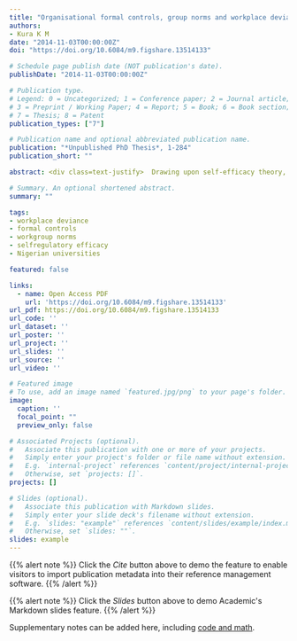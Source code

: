 ```yaml
---
title: "Organisational formal controls, group norms and workplace deviance: The moderating role of self-regulatory efficacy"
authors:
- Kura K M
date: "2014-11-03T00:00:00Z"
doi: "https://doi.org/10.6084/m9.figshare.13514133"

# Schedule page publish date (NOT publication's date).
publishDate: "2014-11-03T00:00:00Z"

# Publication type.
# Legend: 0 = Uncategorized; 1 = Conference paper; 2 = Journal article;
# 3 = Preprint / Working Paper; 4 = Report; 5 = Book; 6 = Book section;
# 7 = Thesis; 8 = Patent
publication_types: ["7"]

# Publication name and optional abbreviated publication name.
publication: "*Unpublished PhD Thesis*, 1-284"
publication_short: ""

abstract: <div class=text-justify>  Drawing upon self-efficacy theory, organisational control theory, and social learning theory, this study examined the role of self-regulatory efficacy in buffering the effects of organizational formal control and perceived workgroup norms on deviant workplace behaviour. A total of 265 academics from universities located in the northwest geopolitical zone of Nigeria participated in the study. Results supported the hypothesized direct effects of organizational formal control and perceived workgroup norms on deviant workplace behaviour. In addition, self-regulatory efficacy moderated these relationships. Specifically, there was a stronger negative relationship between perceived behavioural control and interpersonal deviance for individuals with high as opposed to low levels of self-regulatory efficacy. Similar result regarding the moderating effect of self-regulatory efficacy on the relationship between perceived behavioural control and organisational deviance was found. Furthermore, the findings indicated a weaker positive relationship between perceived descriptive norms and interpersonal deviance for individuals with high as opposed to low levels of self-regulatory efficacy. Similarly, results indicated that the relationship between perceived descriptive norm and organisational deviance was less positive for individuals with high self-regulatory efficacy as opposed to low levels of self-regulatory efficacy. Finally, the relationship between perceived injunctive norms and organisational deviance was weaker for individuals with high self-regulatory efficacy than it was for individuals with low self-regulatory efficacy. In general, these findings supported the view that self- regulatory efficacy can override predispositions of individuals to engage in deviant workplace behaviour. Theoretical, methodological and practical implications are discussed. </div>

# Summary. An optional shortened abstract.
summary: ""

tags: 
- workplace deviance
- formal controls
- workgroup norms
- selfregulatory efficacy
- Nigerian universities

featured: false

links:
  - name: Open Access PDF
    url: 'https://doi.org/10.6084/m9.figshare.13514133'
url_pdf: https://doi.org/10.6084/m9.figshare.13514133
url_code: ''
url_dataset: ''
url_poster: ''
url_project: ''
url_slides: ''
url_source: ''
url_video: ''

# Featured image
# To use, add an image named `featured.jpg/png` to your page's folder. 
image:
  caption: ''
  focal_point: ""
  preview_only: false

# Associated Projects (optional).
#   Associate this publication with one or more of your projects.
#   Simply enter your project's folder or file name without extension.
#   E.g. `internal-project` references `content/project/internal-project/index.md`.
#   Otherwise, set `projects: []`.
projects: []

# Slides (optional).
#   Associate this publication with Markdown slides.
#   Simply enter your slide deck's filename without extension.
#   E.g. `slides: "example"` references `content/slides/example/index.md`.
#   Otherwise, set `slides: ""`.
slides: example
---
```


{{% alert note %}}
Click the *Cite* button above to demo the feature to enable visitors to import publication metadata into their reference management software.
{{% /alert %}}

{{% alert note %}}
Click the *Slides* button above to demo Academic's Markdown slides feature.
{{% /alert %}}

Supplementary notes can be added here, including [code and math](https://sourcethemes.com/academic/docs/writing-markdown-latex/).

